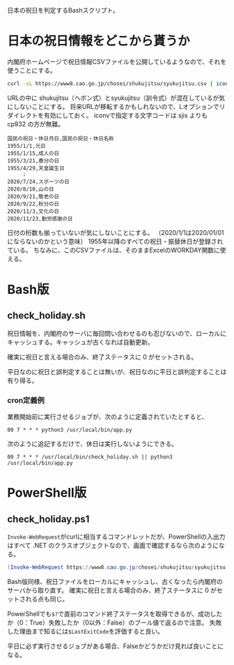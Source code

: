 日本の祝日を判定するBashスクリプト。

# 日本の祝日情報をどこから貰うか
内閣府ホームページで祝日情報CSVファイルを公開しているようなので、それを使うことにする。

```bash
curl -sL https://www8.cao.go.jp/chosei/shukujitsu/syukujitsu.csv | iconv -f cp932
```

URLの中に shukujitsu（ヘボン式）とsyukujitsu（訓令式）が混在しているが気にしないことにする。
将来URLが移転するかもしれないので、Lオプションでリダイレクトを有効にしておく。
iconvで指定する文字コードは sjis よりも cp932 の方が無難。

```
国民の祝日・休日月日,国民の祝日・休日名称
1955/1/1,元日
1955/1/15,成人の日
1955/3/21,春分の日
1955/4/29,天皇誕生日
     :
2020/7/24,スポーツの日
2020/8/10,山の日
2020/9/21,敬老の日
2020/9/22,秋分の日
2020/11/3,文化の日
2020/11/23,勤労感謝の日
```

日付の桁数も揃っていないが気にしないことにする。
（2020/1/1は2020/01/01にならないのかという意味）
1955年以降のすべての祝日・振替休日が登録されている。
ちなみに、このCSVファイルは、そのままExcelのWORKDAY関数に使える。

# Bash版
## check_holiday.sh
祝日情報を、内閣府のサーバに毎回問い合わせるのも忍びないので、ローカルにキャッシュする。キャッシュが古くなれば自動更新。

確実に祝日と言える場合のみ、終了ステータスに 0 がセットされる。

平日なのに祝日と誤判定することは無いが、祝日なのに平日と誤判定することは有り得る。

### cron定義例
業務開始前に実行させるジョブが、次のように定義されていたとすると、

```
00 7 * * * python3 /usr/local/bin/app.py
```

次のように追記するだけで、休日は実行しないようにできる。

```
00 7 * * * /usr/local/bin/check_holiday.sh || python3 /usr/local/bin/app.py
```

# PowerShell版
## check_holiday.ps1
`Invoke-WebRequest`がcurlに相当するコマンドレットだが、PowerShellの入出力はすべて .NET のクラスオブジェクトなので、画面で確認するなら次のようになる。

```powershell
(Invoke-WebRequest https://www8.cao.go.jp/chosei/shukujitsu/syukujitsu.csv).Content
```

Bash版同様、祝日ファイルをローカルにキャッシュし、古くなったら内閣府のサーバから取り直す。
確実に祝日と言える場合のみ、終了ステータスに 0 がセットされる点も同じ。

PowerShellでも`$?`で直前のコマンド終了ステータスを取得できるが、成功したか（0：True）失敗したか（0以外：False）のブール値で返るので注意。
失敗した理由まで知るには`$LastExitCode`を評価すると良い。

平日に必ず実行させるジョブがある場合、Falseかどうかだけ見れば良いことになる。
